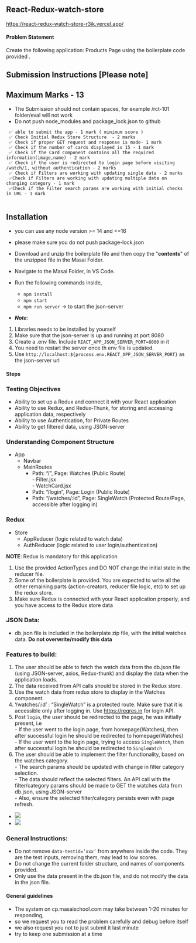 ## React-Redux-watch-store
https://react-redux-watch-store-r3ik.vercel.app/

#### Problem Statement

Create the following application: Products Page using the boilerplate code provided .

## Submission Instructions [Please note]

## Maximum Marks - 13

- The Submission should not contain spaces, for example /rct-101 folder/eval will not work
- Do not push node_modules and package_lock.json to github

```
 ✅ able to submit the app - 1 mark ( minimum score )
 ✅ Check Initial Redux Store Structure  - 2 marks
 ✅ Check if proper GET request and response is made- 1 mark
 ✅ Check if the number of cards displayed is 15 - 1 mark
 ✅ Check if the Card component contains all the required information(image,name) - 2 mark
 ✅ Check if the user is redirected to login page before visiting /watch/1, without authentication - 2 marks
 ✅ Check if Filters are working with updating single data - 2 marks
 ✅Check if Filters are working with updating multiple data on changing category - 1 mark
 ✅Check if the Filter search params are working with initial checks in URL - 1 mark


```

## Installation

- you can use any node version >= 14 and <=16
- please make sure you do not push package-lock.json

- Download and unzip the boilerplate file and then copy the "**contents**" of the unzipped file in the Masai Folder.
- Navigate to the Masai Folder, in VS Code.
- Run the following commands inside,
  - `npm install`
  - `npm start`
  - `npm run server` -> to start the json-server
- **_Note_**:

1. Libraries needs to be installed by yourself
2. Make sure that the json-server is up and running at port 8080
3. Create a .env file. Include `REACT_APP_JSON_SERVER_PORT=8080` in it
4. You need to restart the server once th env file is updated.
5. Use `http://localhost:${process.env.REACT_APP_JSON_SERVER_PORT}` as the json-server url

#### Steps

### Testing Objectives

- Ability to set up a Redux and connect it with your React application
- Ability to use Redux, and Redux-Thunk, for storing and accessing application data, respectively
- Ability to use Authentication, for Private Routes
- Ability to get filtered data, using JSON-server

### Understanding Component Structure

- App
  - Navbar
  - MainRoutes
    - Path: “/”, Page: Watches (Public Route)<br/> - Filter.jsx<br/> - WatchCard.jsx
    - Path: “/login”, Page: Login (Public Route)
    - Path: “/watches/:id”, Page: SingleWatch (Protected Route/Page, accessible after logging in)

### Redux

- Store
  - AppReducer (logic related to watch data)
  - AuthReducer (logic related to user login/authentication)

**NOTE**: Redux is mandatory for this application

1. Use the provided ActionTypes and DO NOT change the initial state in the reducer file.
2. Some of the boilerplate is provided. You are expected to write all the other remaining parts (action-creators, reducer file logic, etc) to set up the redux store.
3. Make sure Redux is connected with your React application properly, and you have access to the Redux store data

### JSON Data:

- db.json file is included in the boilerplate zip file, with the initial watches data. **Do not overwrite/modify this data**

### Features to build:

1. The user should be able to fetch the watch data from the db.json file (using JSON-server, axios, Redux-thunk) and display the data when the application loads.
2. The data received from API calls should be stored in the Redux store.
3. Use the watch data from redux store to display in the Watches component.
4. ‘/watches/:id’ : “SingleWatch” is a protected route. Make sure that it is accessible only after logging in. Use https://reqres.in for login API.
5. Post `login`, the user should be redirected to the page, he was initially present, i.e<br/> - If the user went to the login page, from homepage(Watches), then after successful login he should be redirected to homepage(Watches)<br/> - If the user went to the login page, trying to access `SingleWatch`, then after successful login he should be redirected to `SingleWatch`
6. The user should be able to implement the filter functionality, based on the watches category.<br/> - The search params should be updated with change in filter category selection.<br/> - The data should reflect the selected filters. An API call with the filter/category params should be made to GET the watches data from db.json, using JSON-server<br/> - Also, ensure the selected filter/category persists even with page refresh.

- ![](https://i.imgur.com/HKFX7hZ.png)
- ![](https://i.imgur.com/Nt98vNY.png)

### General Instructions:

- Do not remove `data-testid=’xxx’` from anywhere inside the code. They are the test inputs, removing them, may lead to low scores.
- Do not change the current folder structure, and names of components provided.
- Only use the data present in the db.json file, and do not modify the data in the json file.

#### General guidelines

- The system on cp.masaischool.com may take between 1-20 minutes for responding,
- so we request you to read the problem carefully and debug before itself
- we also request you not to just submit it last minute
- try to keep one submission at a time
